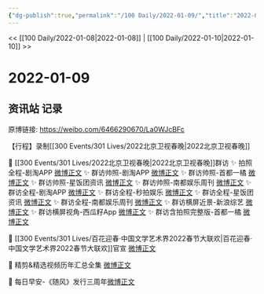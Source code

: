 ```yaml
---
{"dg-publish":true,"permalink":"/100 Daily/2022-01-09/","title":"2022-01-09","created":"2022-12-22T16:42:36.000+08:00","updated":"2023-04-11T14:46:35.082+08:00"}
---
```



<< [[100 Daily/2022-01-08\|2022-01-08]] | [[100 Daily/2022-01-10\|2022-01-10]] >>

# 2022-01-09

## 资讯站 记录

原博链接: https://weibo.com/6466290670/La0WJcBFc

【行程】录制[[300 Events/301 Lives/2022北京卫视春晚\|2022北京卫视春晚]]

💫 [[300 Events/301 Lives/2022北京卫视春晚\|2022北京卫视春晚]]群访
✨ 拍照全程-剧淘APP [微博正文](https://m.weibo.cn/6466290670/4723776958238127)
✨ 群访帅照-剧淘APP [微博正文](https://m.weibo.cn/6466290670/4723776208766173)
✨ 群访帅照-首都一橘 [微博正文](https://m.weibo.cn/6466290670/4723777558020373)
✨ 群访帅照-星饭团资讯 [微博正文](https://m.weibo.cn/6466290670/4723817852700880)
✨ 群访帅照-南都娱乐周刊 [微博正文](https://m.weibo.cn/6466290670/4723814283875431)
✨ 群访全程-剧淘APP [微博正文](https://m.weibo.cn/6466290670/4723774962536494)
✨ 群访全程-秒拍娱乐 [微博正文](https://m.weibo.cn/6466290670/4723778682882689)
✨ 群访全程-星饭团资讯 [微博正文](https://m.weibo.cn/6466290670/4723817764885071)
✨ 群访全程-南都娱乐周刊 [微博正文](https://m.weibo.cn/6466290670/4723783657065864)
✨ 群访横屏近景-新浪综艺 [微博正文](https://m.weibo.cn/6466290670/4723777860534441)
✨ 群访横屏视角-西瓜籽App [微博正文](https://m.weibo.cn/6466290670/4723782633391812)
✨ 群访含拍照完整版-首都一橘 [微博正文](https://m.weibo.cn/6466290670/4723777109233616)

💫 [[300 Events/301 Lives/百花迎春·中国文学艺术界2022春节大联欢\|百花迎春·中国文学艺术界2022春节大联欢]]官宣 [微博正文](https://m.weibo.cn/6466290670/4723816741211917)

💫 精剪&精选视频历年汇总全集 [微博正文](https://m.weibo.cn/6466290670/4723671488530821)

💫 每日早安-《随风》发行三周年[微博正文](https://m.weibo.cn/6466290670/4723648437158241)
